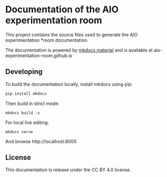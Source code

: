 # Documentation of the AIO experimentation room

This project contains the source files used to generate the AIO experimentation
*room documentation.

The documentation is powered by [mkdocs material](https://squidfunk.github.io/mkdocs-material/)
and is available at aio-experimentation-room.github.io

## Developing

To build the documentation locally, install mkdocs using pip:

```bash
pip install mkdocs
```

Then build in strict mode:

```
mkdocs build -s
```

For local live editing:

```
mkdocs serve
```

And browse http://localhost:8000

## License

This documentation is release under the CC BY 4.0 license.
